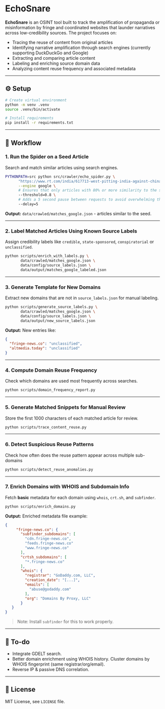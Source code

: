 
# EchoSnare

**EchoSnare** is an OSINT tool built to track the amplification of propaganda or misinformation by fringe and coordinated websites that launder narratives across low-credibility sources. The project focuses on:

- Tracing the reuse of content from original articles
- Identifying narrative amplification through search engines (currently supporting DuckDuckGo and Google)
- Extracting and comparing article content
- Labeling and enriching source domain data
- Analyzing content reuse frequency and associated metadata

---

## ⚙️ Setup

```bash
# Create virtual environment
python -m venv .venv
source .venv/bin/activate

# Install requirements
pip install -r requirements.txt
```

---

## 🔀 Workflow

### 1. Run the Spider on a Seed Article

Search and match similar articles using search engines.

```bash
PYTHONPATH=src python src/crawler/echo_spider.py \
      "https://www.rt.com/india/617713-west-pitting-india-against-china/" \
      --engine google \
      # Ensures that only articles with 80% or more similarity to the seed article are selected
      --threshold=0.8 \
      # Adds a 5 second pause between requests to avoid overwhelming the search engine (esp for duckduckgo)
      --delay=5
```

**Output:**
`data/crawled/matches_google.json` - articles similar to the seed.

---

### 2. Label Matched Articles Using Known Source Labels

Assign credibility labels like `credible`, `state-sponsored`, `conspiratorial` or `unclassified`.

```bash
python scripts/enrich_with_labels.py \
       data/crawled/matches_google.json \
       data/config/source_labels.json \
       data/output/matches_google_labeled.json
```

---

### 3. Generate Template for New Domains

Extract new domains that are not in `source_labels.json` for manual labeling.

```bash
python scripts/generate_source_labels.py \
       data/crawled/matches_google.json \
       data/config/source_labels.json \
       data/output/new_source_labels.json
```

**Output:** New entries like:
```json
{
  "fringe-news.co": "unclassified",
  "altmedia.today": "unclassified"
}
```

---

### 4. Compute Domain Reuse Frequency

Check which domains are used most frequently across searches.

```bash
python scripts/domain_frequency_report.py
```

---

### 5. Generate Matched Snippets for Manual Review

Store the first 1000 characters of each matched article for review.

```bash
python scripts/trace_content_reuse.py
```

---

### 6. Detect Suspicious Reuse Patterns

Check how often does the reuse pattern appear across multiple sub-domains

```bash
python scripts/detect_reuse_anomalies.py
```

---
### 7. Enrich Domains with WHOIS and Subdomain Info

Fetch **basic** metadata for each domain using `whois`, `crt.sh`, and `subfinder`.

```bash
python scripts/enrich_domains.py
```

**Output:**
Enriched metadata file example:
```json
{
     "fringe-news.co": {
       "subfinder_subdomains": [
         "cdn.fringe-news.co",
         "feeds.fringe-news.co"
         "www.fringe-news.co"
       ],
       "crtsh_subdomains": [
         "*.fringe-news.co"
       ],
       "whois": {
         "registrar": "GoDaddy.com, LLC",
         "creation_date": "[...]",
         "emails": [
           "abuse@godaddy.com"
         ],
         "org": "Domains By Proxy, LLC"
       }
   }
}
```

> Note: Install `subfinder` for this to work properly.

---

## 📝 To-do

- Integrate GDELT search.
- Better domain enrichment using WHOIS history. Cluster domains by WHOIS fingerprint (same registrar/org/email).
- Reverse IP & passive DNS correlation.

---

## 🧾 License

MIT License, see `LICENSE` file.
